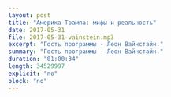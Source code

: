 ```yaml
---
layout: post
title: "Америка Трампа: мифы и реальность"
date: 2017-05-31
file: 2017-05-31-vainstein.mp3
excerpt: "Гость программы - Леон Вайнстайн."
summary: "Гость программы - Леон Вайнстайн."
duration: "01:00:34"
length: 34529997
explicit: "no"
block: "no"
---
```


